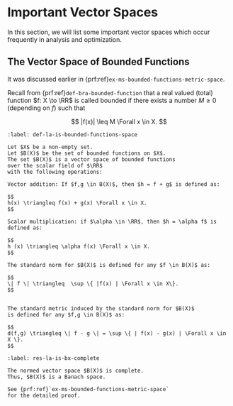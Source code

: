 # Important Vector Spaces

In this section, we will list some important
vector spaces which occur frequently in analysis
and optimization.



## The Vector Space of Bounded Functions

It was discussed earlier in 
{prf:ref}`ex-ms-bounded-functions-metric-space`.

Recall from {prf:ref}`def-bra-bounded-function`
that a real valued (total) function $f: X \to \RR$ is called
bounded if there exists a number $M \geq 0$ (depending on $f$)
such that 

$$
    |f(x)| \leq M \Forall x \in X.
$$

```{prf:definition} The vector space of bounded functions
:label: def-la-is-bounded-functions-space

Let $X$ be a non-empty set. 
Let $B(X)$ be the set of bounded functions on $X$.
The set $B(X)$ is a vector space of bounded functions
over the scalar field of $\RR$
with the following operations:

Vector addition: If $f,g \in B(X)$, then $h = f + g$ is defined as:

$$
h(x) \triangleq f(x) + g(x) \Forall x \in X.
$$

Scalar multiplication: if $\alpha \in \RR$, then $h = \alpha f$ is defined as:

$$
h (x) \triangleq \alpha f(x) \Forall x \in X.
$$
```

```{prf:definition} Norm for the space of bounded functions
The standard norm for $B(X)$ is defined for any $f \in B(X)$ as:

$$
\| f \| \triangleq  \sup \{ |f(x) | \Forall x \in X\}.
$$
```

```{prf:definition} Metric induced by the norm

The standard metric induced by the standard norm for $B(X)$
is defined for any $f,g \in B(X)$ as:

$$
d(f,g) \triangleq \| f - g \| = \sup \{ | f(x) - g(x) | \Forall x \in X \}.
$$
```

```{prf:theorem} $B(X)$ is complete
:label: res-la-is-bx-complete

The normed vector space $B(X)$ is complete. 
Thus, $B(X)$ is a Banach space.
```
```{prf:proof}
See {prf:ref}`ex-ms-bounded-functions-metric-space`
for the detailed proof.
```